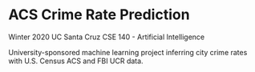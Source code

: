 # ACS Crime Rate Prediction

Winter 2020
UC Santa Cruz
CSE 140 - Artificial Intelligence

University-sponsored machine learning project inferring city crime rates with U.S. Census ACS and FBI UCR data.